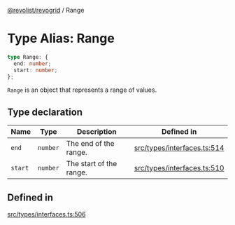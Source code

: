 [@revolist/revogrid](README.md) / Range

# Type Alias: Range

```ts
type Range: {
  end: number;
  start: number;
};
```

`Range` is an object that represents a range of values.

## Type declaration

| Name | Type | Description | Defined in |
| ------ | ------ | ------ | ------ |
| `end` | `number` | The end of the range. | [src/types/interfaces.ts:514](https://github.com/revolist/revogrid/blob/029346d93426056ab8f85e88430904164676d501/src/types/interfaces.ts#L514) |
| `start` | `number` | The start of the range. | [src/types/interfaces.ts:510](https://github.com/revolist/revogrid/blob/029346d93426056ab8f85e88430904164676d501/src/types/interfaces.ts#L510) |

## Defined in

[src/types/interfaces.ts:506](https://github.com/revolist/revogrid/blob/029346d93426056ab8f85e88430904164676d501/src/types/interfaces.ts#L506)
